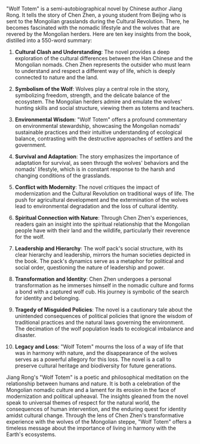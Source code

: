 "Wolf Totem" is a semi-autobiographical novel by Chinese author Jiang Rong. It tells the story of Chen Zhen, a young student from Beijing who is sent to the Mongolian grasslands during the Cultural Revolution. There, he becomes fascinated with the nomadic lifestyle and the wolves that are revered by the Mongolian herders. Here are ten key insights from the book, distilled into a 550-word summary:

1. **Cultural Clash and Understanding**: The novel provides a deep exploration of the cultural differences between the Han Chinese and the Mongolian nomads. Chen Zhen represents the outsider who must learn to understand and respect a different way of life, which is deeply connected to nature and the land.

2. **Symbolism of the Wolf**: Wolves play a central role in the story, symbolizing freedom, strength, and the delicate balance of the ecosystem. The Mongolian herders admire and emulate the wolves' hunting skills and social structure, viewing them as totems and teachers.

3. **Environmental Wisdom**: "Wolf Totem" offers a profound commentary on environmental stewardship, showcasing the Mongolian nomads' sustainable practices and their intuitive understanding of ecological balance, contrasting with the destructive approaches of settlers and the government.

4. **Survival and Adaptation**: The story emphasizes the importance of adaptation for survival, as seen through the wolves' behaviors and the nomads' lifestyle, which is in constant response to the harsh and changing conditions of the grasslands.

5. **Conflict with Modernity**: The novel critiques the impact of modernization and the Cultural Revolution on traditional ways of life. The push for agricultural development and the extermination of the wolves lead to environmental degradation and the loss of cultural identity.

6. **Spiritual Connection with Nature**: Through Chen Zhen's experiences, readers gain an insight into the spiritual relationship that the Mongolian people have with their land and the wildlife, particularly their reverence for the wolf.

7. **Leadership and Hierarchy**: The wolf pack's social structure, with its clear hierarchy and leadership, mirrors the human societies depicted in the book. The pack's dynamics serve as a metaphor for political and social order, questioning the nature of leadership and power.

8. **Transformation and Identity**: Chen Zhen undergoes a personal transformation as he immerses himself in the nomadic culture and forms a bond with a captured wolf cub. His journey is symbolic of the search for identity and belonging.

9. **Tragedy of Misguided Policies**: The novel is a cautionary tale about the unintended consequences of political policies that ignore the wisdom of traditional practices and the natural laws governing the environment. The decimation of the wolf population leads to ecological imbalance and disaster.

10. **Legacy and Loss**: "Wolf Totem" mourns the loss of a way of life that was in harmony with nature, and the disappearance of the wolves serves as a powerful allegory for this loss. The novel is a call to preserve cultural heritage and biodiversity for future generations.

Jiang Rong's "Wolf Totem" is a poetic and philosophical meditation on the relationship between humans and nature. It is both a celebration of the Mongolian nomadic culture and a lament for its erosion in the face of modernization and political upheaval. The insights gleaned from the novel speak to universal themes of respect for the natural world, the consequences of human intervention, and the enduring quest for identity amidst cultural change. Through the lens of Chen Zhen's transformative experience with the wolves of the Mongolian steppe, "Wolf Totem" offers a timeless message about the importance of living in harmony with the Earth's ecosystems.